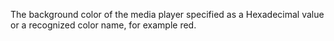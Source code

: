 The background color of the media player specified as a Hexadecimal value or a recognized color name, for example red.